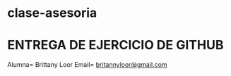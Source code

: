 # clase-asesoria
# ENTREGA DE EJERCICIO DE GITHUB


Alumna= Brittany Loor
Email= britannyloor@gmail.com
